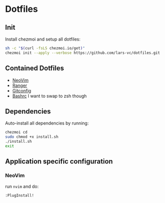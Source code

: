 # Dotfiles

## Init
Install chezmoi and setup all dotfiles:
```sh
sh -c "$(curl -fsLS chezmoi.io/get)"
chezmoi init --apply --verbose https://github.com/lars-vc/dotfiles.git
```

## Contained Dotfiles
* [NeoVim]()
* [Ranger]()
* [Gitconfig]()
* [Bashrc]() I want to swap to zsh though

## Dependencies

Auto-install all dependencies by running:
```sh
chezmoi cd
sudo chmod +x install.sh
./install.sh
exit
```

## Application specific configuration

### NeoVim

run `nvim` and do:
```sh
:PlugInstall!
```
